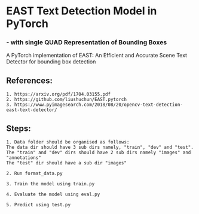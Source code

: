 # EAST Text Detection Model in PyTorch
### - with single QUAD Representation of Bounding Boxes 
A PyTorch implementation of EAST: An Efficient and Accurate Scene Text Detector for bounding box detection

## References: 

    1. https://arxiv.org/pdf/1704.03155.pdf
    2. https://github.com/liushuchun/EAST.pytorch
    3. https://www.pyimagesearch.com/2018/08/20/opencv-text-detection-east-text-detector/

## Steps:

    1. Data folder should be organised as follows:
    The data dir should have 3 sub dirs namely, "train", "dev" and "test".
    The "train" and "dev" dirs should have 2 sub dirs namely "images" and "annotations"
    The "test" dir should have a sub dir "images"
    
    2. Run format_data.py
    
    3. Train the model using train.py
    
    4. Evaluate the model using eval.py
    
    5. Predict using test.py
